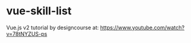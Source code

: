 # vue-skill-list
Vue.js v2 tutorial by designcourse at: https://www.youtube.com/watch?v=78tNYZUS-ps
